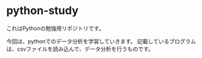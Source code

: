 # python-study<!-- omit in toc -->
これはPythonの勉強用リポジトリです。

今回は、pythonでのデータ分析を学習していきます。
記載しているプログラムは、csvファイルを読み込んで、データ分析を行うものです。